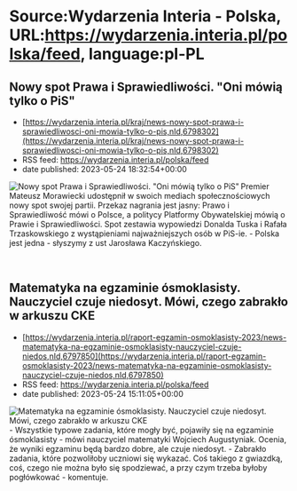 # Source:Wydarzenia Interia - Polska, URL:https://wydarzenia.interia.pl/polska/feed, language:pl-PL

## Nowy spot Prawa i Sprawiedliwości. "Oni mówią tylko o PiS"
 - [https://wydarzenia.interia.pl/kraj/news-nowy-spot-prawa-i-sprawiedliwosci-oni-mowia-tylko-o-pis,nId,6798302](https://wydarzenia.interia.pl/kraj/news-nowy-spot-prawa-i-sprawiedliwosci-oni-mowia-tylko-o-pis,nId,6798302)
 - RSS feed: https://wydarzenia.interia.pl/polska/feed
 - date published: 2023-05-24 18:32:54+00:00

<p><a href="https://wydarzenia.interia.pl/kraj/news-nowy-spot-prawa-i-sprawiedliwosci-oni-mowia-tylko-o-pis,nId,6798302"><img align="left" alt="Nowy spot Prawa i Sprawiedliwości. &quot;Oni mówią tylko o PiS&quot;" src="https://i.iplsc.com/nowy-spot-prawa-i-sprawiedliwosci-oni-mowia-tylko-o-pis/000H7022WNKX1BIO-C321.jpg" /></a>Premier Mateusz Morawiecki udostępnił w swoich mediach społecznościowych nowy spot swojej partii. Przekaz nagrania jest jasny: Prawo i Sprawiedliwość mówi o Polsce, a politycy Platformy Obywatelskiej mówią o Prawie i Sprawiedliwości. Spot zestawia wypowiedzi Donalda Tuska i Rafała Trzaskowskiego z wystąpieniami najważniejszych osób w PiS-ie. - Polska jest jedna - słyszymy z ust Jarosława Kaczyńskiego. </p><br clear="all" />

## Matematyka na egzaminie ósmoklasisty. Nauczyciel czuje niedosyt. Mówi, czego zabrakło w arkuszu CKE
 - [https://wydarzenia.interia.pl/raport-egzamin-osmoklasisty-2023/news-matematyka-na-egzaminie-osmoklasisty-nauczyciel-czuje-niedos,nId,6797850](https://wydarzenia.interia.pl/raport-egzamin-osmoklasisty-2023/news-matematyka-na-egzaminie-osmoklasisty-nauczyciel-czuje-niedos,nId,6797850)
 - RSS feed: https://wydarzenia.interia.pl/polska/feed
 - date published: 2023-05-24 15:11:05+00:00

<p><a href="https://wydarzenia.interia.pl/raport-egzamin-osmoklasisty-2023/news-matematyka-na-egzaminie-osmoklasisty-nauczyciel-czuje-niedos,nId,6797850"><img align="left" alt="Matematyka na egzaminie ósmoklasisty. Nauczyciel czuje niedosyt. Mówi, czego zabrakło w arkuszu CKE" src="https://i.iplsc.com/matematyka-na-egzaminie-osmoklasisty-nauczyciel-czuje-niedos/000H6XUE0CPKQ0RU-C321.jpg" /></a>- Wszystkie typowe zadania, które mogły być, pojawiły się na egzaminie ósmoklasisty - mówi nauczyciel matematyki Wojciech Augustyniak. Ocenia, że wyniki egzaminu będą bardzo dobre, ale czuje niedosyt. - Zabrakło zadania, które pozwoliłoby uczniowi się wykazać. Coś takiego z gwiazdką, coś, czego nie można było się spodziewać, a przy czym trzeba byłoby pogłówkować - komentuje.</p><br clear="all" />

